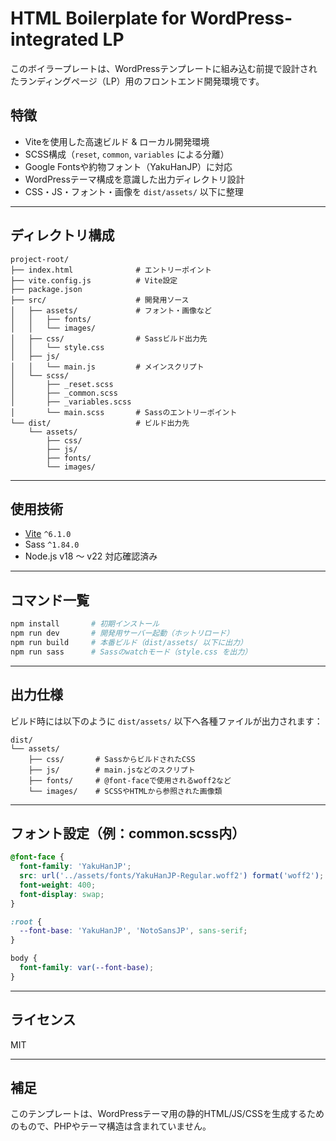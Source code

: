 # HTML Boilerplate for WordPress-integrated LP

このボイラープレートは、WordPressテンプレートに組み込む前提で設計されたランディングページ（LP）用のフロントエンド開発環境です。

## 特徴

* Viteを使用した高速ビルド & ローカル開発環境
* SCSS構成（`reset`, `common`, `variables` による分離）
* Google Fontsや約物フォント（YakuHanJP）に対応
* WordPressテーマ構成を意識した出力ディレクトリ設計
* CSS・JS・フォント・画像を `dist/assets/` 以下に整理

---

## ディレクトリ構成

```text
project-root/
├── index.html              # エントリーポイント
├── vite.config.js          # Vite設定
├── package.json
├── src/                    # 開発用ソース
│   ├── assets/             # フォント・画像など
│   │   ├── fonts/
│   │   └── images/
│   ├── css/                # Sassビルド出力先
│   │   └── style.css
│   ├── js/
│   │   └── main.js         # メインスクリプト
│   └── scss/
│       ├── _reset.scss
│       ├── _common.scss
│       ├── _variables.scss
│       └── main.scss       # Sassのエントリーポイント
└── dist/                   # ビルド出力先
    └── assets/
        ├── css/
        ├── js/
        ├── fonts/
        └── images/
```

---

## 使用技術

* [Vite](https://vitejs.dev/) `^6.1.0`
* Sass `^1.84.0`
* Node.js v18 〜 v22 対応確認済み

---

## コマンド一覧

```bash
npm install       # 初期インストール
npm run dev       # 開発用サーバー起動（ホットリロード）
npm run build     # 本番ビルド（dist/assets/ 以下に出力）
npm run sass      # Sassのwatchモード（style.css を出力）
```

---

## 出力仕様

ビルド時には以下のように `dist/assets/` 以下へ各種ファイルが出力されます：

```text
dist/
└── assets/
    ├── css/       # SassからビルドされたCSS
    ├── js/        # main.jsなどのスクリプト
    ├── fonts/     # @font-faceで使用されるwoff2など
    └── images/    # SCSSやHTMLから参照された画像類
```

---

## フォント設定（例：common.scss内）

```scss
@font-face {
  font-family: 'YakuHanJP';
  src: url('../assets/fonts/YakuHanJP-Regular.woff2') format('woff2');
  font-weight: 400;
  font-display: swap;
}

:root {
  --font-base: 'YakuHanJP', 'NotoSansJP', sans-serif;
}

body {
  font-family: var(--font-base);
}
```

---

## ライセンス

MIT

---

## 補足

このテンプレートは、WordPressテーマ用の静的HTML/JS/CSSを生成するためのもので、PHPやテーマ構造は含まれていません。
